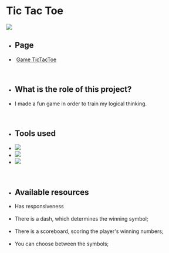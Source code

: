 
<div class="apresentation">

  <h1> Tic Tac Toe </h1>
  <img src="https://media.discordapp.net/attachments/734474542218477639/920814497516638288/TicTacToe.png?width=1202&height=676"> 
  <br>
  
  
  <ul><li><h2>Page</h2></li>
  <li>&nbsp<a href="https://voltzwrld.github.io/Tic-Tac-Toe/">Game TicTacToe</a>
   </ul>
  
  <br>
  
  <ul><li><h2>What is the role of this project?</li></h2>
  <li><p>I made a fun game in order to train my logical thinking.</p></li></ul>
  <br>
  
  <ul><li><h2>Tools used</h2></li>
  <li><img src="https://camo.githubusercontent.com/62d37abe760867620e0baea1066303719d630a82936837ba7bff6b0c754e3c9f/68747470733a2f2f696d672e736869656c64732e696f2f62616467652f6a6176617363726970742532302d2532333332333333302e7376673f267374796c653d666f722d7468652d6261646765266c6f676f3d6a617661736372697074266c6f676f436f6c6f723d253233463744463145"></li>
  <li><img src="https://camo.githubusercontent.com/5d3b0191832237fcbfc6d4497524e8bb547c6bfc9eafb738d5205c629d202067/68747470733a2f2f696d672e736869656c64732e696f2f62616467652f68746d6c352532302d2532334533344632362e7376673f267374796c653d666f722d7468652d6261646765266c6f676f3d68746d6c35266c6f676f436f6c6f723d7768697465"></li>
  <li><img src="https://camo.githubusercontent.com/5ed492db9c79ad5990eda7dc80923377f0e7096b18a4d1e9b86c8987dc0e5aa5/68747470733a2f2f696d672e736869656c64732e696f2f62616467652f637373332532302d2532333135373242362e7376673f267374796c653d666f722d7468652d6261646765266c6f676f3d63737333266c6f676f436f6c6f723d7768697465"><br></li>
  </ul>

  <br>
  

  <ul><li><h2>Available resources</h2></li>
  <li>Has responsiveness</li><br>
  <li>There is a dash, which determines the winning symbol;</li><br>
  <li>There is a scoreboard, scoring the player's winning numbers;</li><br>
  <li>You can choose between the symbols;</li>
  </ul>

</div>
